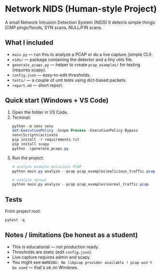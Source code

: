 
# Network NIDS (Human-style Project)
A small Network Intrusion Detection System (NIDS) 
It detects simple things: ICMP pings/floods, SYN scans, NULL/FIN scans.

## What I included
- `main.py` — run this to analyze a PCAP or do a live capture (simple CLI).
- `nids/` — package containing the detector and a tiny utils file.
- `generate_pcaps.py` — helper to create `pcap_examples/` for testing (requires scapy).
- `config.json` — easy-to-edit thresholds.
- `tests/` — a couple of unit tests using dict-based packets.
- `report.md` — short report.

## Quick start (Windows + VS Code)
1. Open the folder in VS Code.
2. Terminal:
   ```powershell
   python -m venv venv
   Set-ExecutionPolicy -Scope Process -ExecutionPolicy Bypass
   venv\Scripts\activate
   pip install -r requirements.txt
   pip install scapy
   python .\generate_pcaps.py
   ```
3. Run the project:
   ```powershell
   # analyze example malicious PCAP
   python main.py analyze --pcap pcap_examples\malicious_traffic.pcap

   # analyze normal
   python main.py analyze --pcap pcap_examples\normal_traffic.pcap
   ```

## Tests
From project root:
```powershell
pytest -q
```

## Notes / limitations (be honest as a student)
- This is educational — not production ready.
- Thresholds are static (edit `config.json`).
- Live capture requires admin and scapy.
- You might see `WARNING: No libpcap provider available ! pcap won't be used` — that's ok on Windows.

